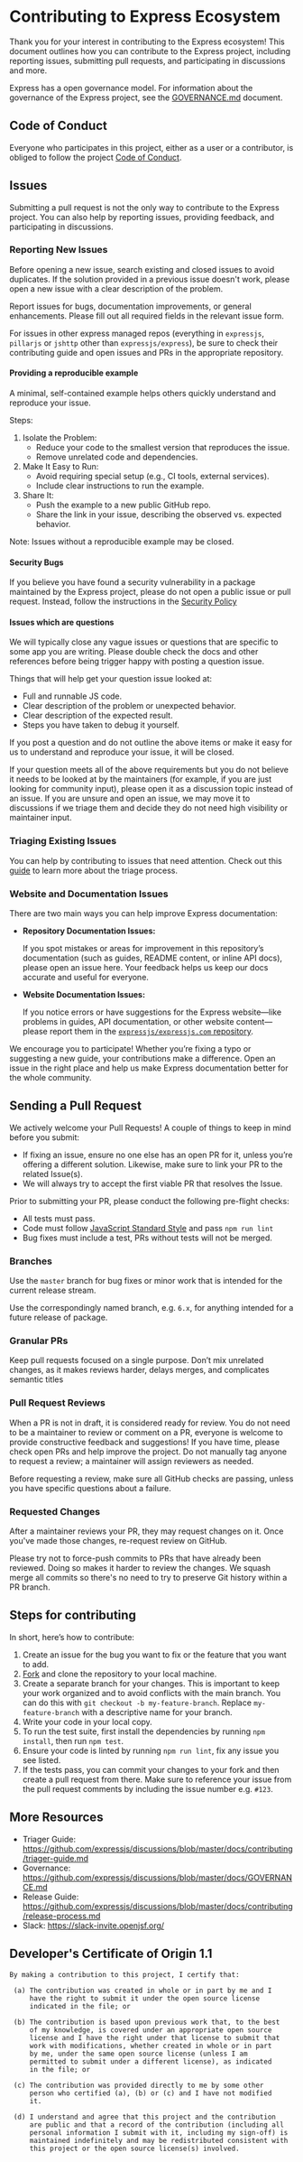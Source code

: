 # Contributing to Express Ecosystem

Thank you for your interest in contributing to the Express ecosystem! This document outlines
how you can contribute to the Express project, including reporting issues, submitting pull requests,
and participating in discussions and more.

Express has a open governance model. For information about the governance of the Express project,
see the [GOVERNANCE.md](https://github.com/expressjs/discussions/blob/HEAD/docs/GOVERNANCE.md)
document.

## Code of Conduct

Everyone who participates in this project, either as a user or a contributor, is obliged
to follow the project [Code of Conduct](https://github.com/expressjs/.github/blob/HEAD/CODE_OF_CONDUCT.md).

## Issues

Submitting a pull request is not the only way to contribute to the Express project.
You can also help by reporting issues, providing feedback, and participating in discussions.

### Reporting New Issues

Before opening a new issue, search existing and closed issues to avoid duplicates. If the solution
provided in a previous issue doesn't work, please open a new issue with a clear description of the problem.

Report issues for bugs, documentation improvements, or general enhancements. Please fill out all required
fields in the relevant issue form.

For issues in other express managed repos (everything in `expressjs`, `pillarjs` or `jshttp` other
than `expressjs/express`), be sure to check their contributing guide and open issues and PRs in
the appropriate repository.

#### Providing a reproducible example

A minimal, self-contained example helps others quickly understand and reproduce your issue.

Steps:

1. Isolate the Problem:
   - Reduce your code to the smallest version that reproduces the issue.
   - Remove unrelated code and dependencies.
2. Make It Easy to Run:
   - Avoid requiring special setup (e.g., CI tools, external services).
   - Include clear instructions to run the example.
3. Share It:
   - Push the example to a new public GitHub repo.
   - Share the link in your issue, describing the observed vs. expected behavior.

Note: Issues without a reproducible example may be closed.

#### Security Bugs

If you believe you have found a security vulnerability in a package maintained by the Express project,
please do not open a public issue or pull request. Instead, follow the instructions in the
[Security Policy](https://github.com/expressjs/.github/blob/master/SECURITY.md)

#### Issues which are questions

We will typically close any vague issues or questions that are specific to some
app you are writing. Please double check the docs and other references before
being trigger happy with posting a question issue.

Things that will help get your question issue looked at:

- Full and runnable JS code.
- Clear description of the problem or unexpected behavior.
- Clear description of the expected result.
- Steps you have taken to debug it yourself.

If you post a question and do not outline the above items or make it easy for
us to understand and reproduce your issue, it will be closed.

If your question meets all of the above requirements but you do not believe it needs to be looked at
by the maintainers (for example, if you are just looking for community input), please open it as a discussion
topic instead of an issue. If you are unsure and open an issue, we may move it to discussions if we triage
them and decide they do not need high visibility or maintainer input.

### Triaging Existing Issues

You can help by contributing to issues that need attention.
Check out this [guide](https://github.com/expressjs/discussions/blob/master/docs/contributing/triager-guide.md)
to learn more about the triage process.

### Website and Documentation Issues

There are two main ways you can help improve Express documentation:

- **Repository Documentation Issues:**  
  
   If you spot mistakes or areas for improvement in this repository’s documentation (such as guides, README content, or inline API docs), please open an issue here. Your feedback helps us keep our docs accurate and useful for everyone.

- **Website Documentation Issues:**  

   If you notice errors or have suggestions for the Express website—like problems in guides, API documentation, or other website content—please report them in the [`expressjs/expressjs.com` repository](https://github.com/expressjs/expressjs.com).

We encourage you to participate! Whether you’re fixing a typo or suggesting a new guide, your contributions make a difference. Open an issue in the right place and help us make Express documentation better for the whole community.

## Sending a Pull Request

We actively welcome your Pull Requests! A couple of things to keep in mind before you submit:

- If fixing an issue, ensure no one else has an open PR for it, unless you’re offering a different solution.
Likewise, make sure to link your PR to the related Issue(s).
- We will always try to accept the first viable PR that resolves the Issue.

Prior to submitting your PR, please conduct the following pre-flight checks:

- All tests must pass.
- Code must follow [JavaScript Standard Style](https://standardjs.com/) and pass `npm run lint`
- Bug fixes must include a test, PRs without tests will not be merged.

### Branches

Use the `master` branch for bug fixes or minor work that is intended for the
current release stream.

Use the correspondingly named branch, e.g. `6.x`, for anything intended for
a future release of package.

### Granular PRs

Keep pull requests focused on a single purpose. Don’t mix unrelated changes,
as it makes reviews harder, delays merges, and complicates semantic titles

### Pull Request Reviews

When a PR is not in draft, it is considered ready for review. You do not need to be a maintainer to review or comment on a PR, everyone is welcome to provide constructive feedback and suggestions! If you have time, please check open PRs and help improve the project. Do not manually tag anyone to request a review; a maintainer will assign reviewers as needed.

Before requesting a review, make sure all GitHub checks are passing, unless you have specific questions about a failure.

### Requested Changes

After a maintainer reviews your PR, they may request changes on it. Once you've made those changes,
re-request review on GitHub.

Please try not to force-push commits to PRs that have already been reviewed. Doing so makes it harder
to review the changes. We squash merge all commits so there's no need to try to preserve Git history
within a PR branch.

## Steps for contributing

In short, here’s how to contribute:

1. Create an issue for the
   bug you want to fix or the feature that you want to add.
2. [Fork](https://docs.github.com/en/pull-requests/collaborating-with-pull-requests/working-with-forks/fork-a-repo) and clone the repository to your local machine.
3. Create a separate branch for your changes. This is important to keep
   your work organized and to avoid conflicts with the main branch.
   You can do this with `git checkout -b my-feature-branch`.
   Replace `my-feature-branch` with a descriptive name for your branch.
4. Write your code in your local copy.
5. To run the test suite, first install the dependencies by running `npm install`,
   then run `npm test`.
6. Ensure your code is linted by running `npm run lint`, fix any issue you
   see listed.
7. If the tests pass, you can commit your changes to your fork and then create
   a pull request from there. Make sure to reference your issue from the pull
   request comments by including the issue number e.g. `#123`.

## More Resources

- Triager Guide: <https://github.com/expressjs/discussions/blob/master/docs/contributing/triager-guide.md>
- Governance: <https://github.com/expressjs/discussions/blob/master/docs/GOVERNANCE.md>
- Release Guide: <https://github.com/expressjs/discussions/blob/master/docs/contributing/release-process.md>
- Slack: <https://slack-invite.openjsf.org/>

## Developer's Certificate of Origin 1.1

```text
By making a contribution to this project, I certify that:

 (a) The contribution was created in whole or in part by me and I
     have the right to submit it under the open source license
     indicated in the file; or

 (b) The contribution is based upon previous work that, to the best
     of my knowledge, is covered under an appropriate open source
     license and I have the right under that license to submit that
     work with modifications, whether created in whole or in part
     by me, under the same open source license (unless I am
     permitted to submit under a different license), as indicated
     in the file; or

 (c) The contribution was provided directly to me by some other
     person who certified (a), (b) or (c) and I have not modified
     it.

 (d) I understand and agree that this project and the contribution
     are public and that a record of the contribution (including all
     personal information I submit with it, including my sign-off) is
     maintained indefinitely and may be redistributed consistent with
     this project or the open source license(s) involved.
```
